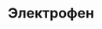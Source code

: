 ---
id: '51'
title: Электрофен 
description: Залог 2000 рублей
price: '200'
order: 51
default_thumbnail_image: images/IMG_20210204_145642.jpg
default_original_image: images/IMG_20210204_145642_sm.jpg
category: content/category/01electro.md
featured: true
layout: product
---